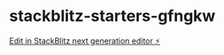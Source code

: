 # stackblitz-starters-gfngkw

[Edit in StackBlitz next generation editor ⚡️](https://stackblitz.com/~/github.com/bcrhbrhcdb/stackblitz-starters-gfngkw)